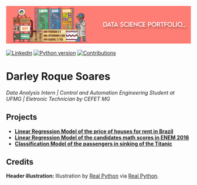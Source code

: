 
<img alt="Data Science Portfolio" title="Data Science Portfolio" src="https://raw.githubusercontent.com/DarleySoares/Data-Science/master/image/top_markdown.png" />


[![Linkedin](https://img.shields.io/badge/Made%20by-Darley%20Soares-fe7e75.svg)](https://www.linkedin.com/in/darley-soares/) [![Python version](https://img.shields.io/badge/Python%20version-3.7+-fe7e75.svg)](https://www.python.org/downloads/) [![Contributions](https://img.shields.io/badge/Contributions-welcome-4e91ba.svg)]()

# Darley Roque Soares

*Data Analysis Intern | Control and Automation Engineering Student at UFMG | Eletronic Technician by CEFET MG*



## Projects

* [**Linear Regression Model of the price of houses for  rent in Brazil**](https://github.com/DarleySoares/Data-Science/blob/master/Machine_Learning_Casas_para_alugar_no_Brasil/Machine_Learning_Casas_para_alugar_no_Brasil.ipynb)
* [**Linear Regression Model of the candidates math scores in ENEM 2016**](https://github.com/DarleySoares/Data-Science/blob/master/Machine_Learning_notas_de_matematica_ENEM_2016/Machine_Learning_Notas_de_matematica_ENEM_2016.ipynb)
* [**Classification Model of the passengers in sinking of the Titanic**](https://github.com/DarleySoares/Data-Science/blob/master/Machine_Learning_Naufragio_Titanic/Machine_Learning_Naufragio_Titanic.ipynb)


## Credits

**Header illustration:**
Illustration by [Real Python](https://realpython.com/) via [Real Python](https://realpython.com/numpy-scipy-pandas-correlation-python/).